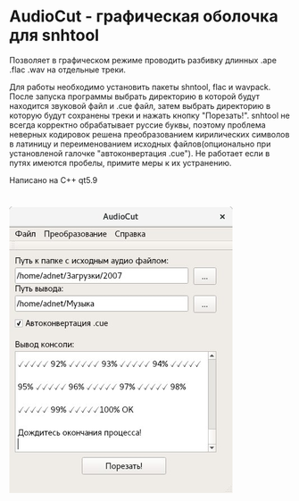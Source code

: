 # AudioCut - графическая оболочка для snhtool
Позволяет в графическом режиме проводить разбивку длинных .ape .flac .wav на отдельные треки.

Для работы необходимо установить пакеты shntool, flac и wavpack. После запуска программы выбрать директорию в которой будут находится звуковой файл и .cue файл, затем выбрать директорию в которую будут сохранены треки и нажать кнопку "Порезать!". snhtool не всегда корректно обрабатывает руссие буквы, поэтому проблема неверных кодировок решена преобразованием кирилических символов в латиницу и переименованием исходных файлов(опционально при установленой галочке "автоконвертация .cue"). Не работает если в путях имеются пробелы, примите меры к их устранению.

Написано на С++ qt5.9
#
![Окно программы](https://github.com/25RUS/img/blob/master/face.png)
